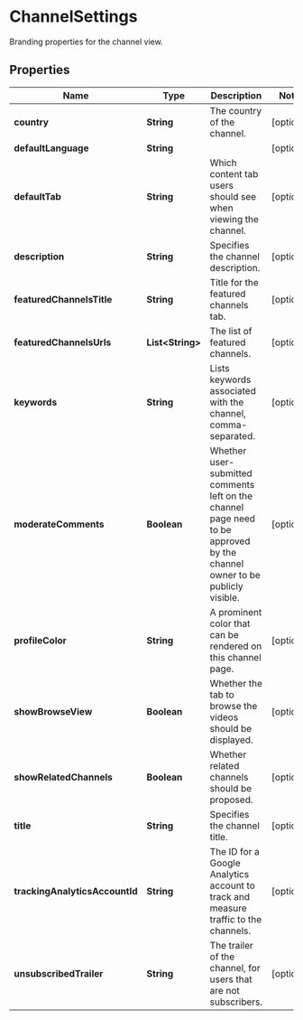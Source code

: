 

# ChannelSettings

Branding properties for the channel view.

## Properties

Name | Type | Description | Notes
------------ | ------------- | ------------- | -------------
**country** | **String** | The country of the channel. |  [optional]
**defaultLanguage** | **String** |  |  [optional]
**defaultTab** | **String** | Which content tab users should see when viewing the channel. |  [optional]
**description** | **String** | Specifies the channel description. |  [optional]
**featuredChannelsTitle** | **String** | Title for the featured channels tab. |  [optional]
**featuredChannelsUrls** | **List&lt;String&gt;** | The list of featured channels. |  [optional]
**keywords** | **String** | Lists keywords associated with the channel, comma-separated. |  [optional]
**moderateComments** | **Boolean** | Whether user-submitted comments left on the channel page need to be approved by the channel owner to be publicly visible. |  [optional]
**profileColor** | **String** | A prominent color that can be rendered on this channel page. |  [optional]
**showBrowseView** | **Boolean** | Whether the tab to browse the videos should be displayed. |  [optional]
**showRelatedChannels** | **Boolean** | Whether related channels should be proposed. |  [optional]
**title** | **String** | Specifies the channel title. |  [optional]
**trackingAnalyticsAccountId** | **String** | The ID for a Google Analytics account to track and measure traffic to the channels. |  [optional]
**unsubscribedTrailer** | **String** | The trailer of the channel, for users that are not subscribers. |  [optional]



